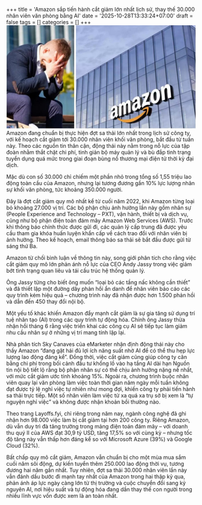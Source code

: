 +++
title = 'Amazon sắp tiến hành cắt giảm lớn nhất lịch sử, thay thế 30.000 nhân viên văn phòng bằng AI'
date = '2025-10-28T13:33:24+07:00'
draft = false
tags = []
categories = []
+++
![Ảnh amazon](amazon-cat-giam-nhan-su.jpeg)
 Amazon đang chuẩn bị thực hiện đợt sa thải lớn nhất trong lịch sử công ty, với kế hoạch cắt giảm tới 30.000 nhân viên khối văn phòng, bắt đầu từ tuần này. Theo các nguồn tin thân cận, động thái này nằm trong nỗ lực của tập đoàn nhằm thắt chặt chi phí, tinh giản bộ máy quản lý và bù đắp tình trạng tuyển dụng quá mức trong giai đoạn bùng nổ thương mại điện tử thời kỳ đại dịch.

Mặc dù con số 30.000 chỉ chiếm một phần nhỏ trong tổng số 1,55 triệu lao động toàn cầu của Amazon, nhưng lại tương đương gần 10% lực lượng nhân sự khối văn phòng, tức khoảng 350.000 người.

Đây là đợt cắt giảm quy mô nhất kể từ cuối năm 2022, khi Amazon từng loại bỏ khoảng 27.000 vị trí. Các bộ phận chịu ảnh hưởng lần này gồm nhân sự (People Experience and Technology – PXT), vận hành, thiết bị và dịch vụ, cũng như bộ phận điện toán đám mây Amazon Web Services (AWS). 
 Trước khi thông báo chính thức được gửi đi, các quản lý cấp trung đã được yêu cầu tham gia khóa huấn luyện khẩn cấp về cách trao đổi với nhân viên bị ảnh hưởng. Theo kế hoạch, email thông báo sa thải sẽ bắt đầu được gửi từ sáng thứ Ba.

Amazon từ chối bình luận về thông tin này, song giới phân tích cho rằng việc cắt giảm quy mô lớn phản ánh nỗ lực của CEO Andy Jassy trong việc giảm bớt tình trạng quan liêu và tái cấu trúc hệ thống quản lý.

Ông Jassy từng cho biết ông muốn “loại bỏ các tầng nấc không cần thiết” và đã thiết lập một đường dây phản hồi ẩn danh để nhân viên báo cáo các quy trình kém hiệu quả – chương trình này đã nhận được hơn 1.500 phản hồi và dẫn đến 450 thay đổi nội bộ.

Một yếu tố khác khiến Amazon đẩy mạnh cắt giảm là sự gia tăng sử dụng trí tuệ nhân tạo (AI) trong các quy trình tự động hóa. Chính ông Jassy thừa nhận hồi tháng 6 rằng việc triển khai các công cụ AI sẽ tiếp tục làm giảm nhu cầu nhân sự ở những vị trí mang tính lặp lại.

Nhà phân tích Sky Canaves của eMarketer nhận định động thái này cho thấy Amazon “đang gặt hái đủ lợi ích năng suất nhờ AI để có thể thu hẹp lực lượng lao động đáng kể”. Đồng thời, việc cắt giảm cũng giúp công ty cân bằng chi phí trong bối cảnh đầu tư khổng lồ vào hạ tầng AI dài hạn
 Nguồn tin nội bộ tiết lộ rằng bộ phận nhân sự có thể chịu ảnh hưởng nặng nề nhất, với mức cắt giảm ước tính khoảng 15%. Ngoài ra, chương trình buộc nhân viên quay lại văn phòng làm việc toàn thời gian năm ngày mỗi tuần không đạt được tỷ lệ nghỉ việc tự nhiên như mong đợi, khiến công ty phải tiến hành sa thải trực tiếp. Một số nhân viên làm việc từ xa quá xa trụ sở bị xem là “tự nguyện nghỉ việc” và không được nhận khoản bồi thường nào.

Theo trang Layoffs.fyi, chỉ riêng trong năm nay, ngành công nghệ đã ghi nhận hơn 98.000 việc làm bị cắt giảm tại hơn 200 công ty. Riêng Amazon, dù vẫn duy trì đà tăng trưởng trong mảng điện toán đám mây – với doanh thu quý II của AWS đạt 30,9 tỷ USD, tăng 17,5% so với cùng kỳ – nhưng tốc độ tăng này vẫn thấp hơn đáng kể so với Microsoft Azure (39%) và Google Cloud (32%).

Bất chấp quy mô cắt giảm, Amazon vẫn chuẩn bị cho một mùa mua sắm cuối năm sôi động, dự kiến tuyển thêm 250.000 lao động thời vụ, tương đương hai năm gần nhất. Tuy nhiên, đợt sa thải 30.000 nhân viên lần này vẫn đánh dấu bước đi mạnh tay nhất của Amazon trong hai thập kỷ qua, phản ánh áp lực ngày càng lớn từ thị trường và cuộc chuyển đổi sang kỷ nguyên AI, nơi hiệu suất và tự động hóa đang dần thay thế con người trong nhiều lĩnh vực vốn được xem là an toàn nhất. 